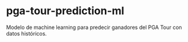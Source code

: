 # pga-tour-prediction-ml
Modelo de machine learning para predecir ganadores del PGA Tour con datos históricos.
